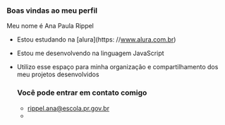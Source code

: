 ### Boas vindas ao meu perfil 

Meu nome é Ana Paula Rippel

- Estou estudando na [alura](https: //www.alura.com.br)
- Estou me desenvolvendo na linguagem JavaScript
- Utilizo esse espaço para minha organização e compartilhamento dos meu projetos desenvolvidos

  ### Você pode entrar em contato comigo

   - rippel.ana@escola.pr.gov.br
   - 
